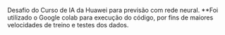 Desafio do Curso de IA da Huawei para previsão com rede neural.
**Foi utilizado o Google colab para execução do código, por fins de maiores velocidades de treino e testes dos dados.
